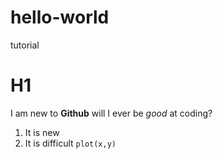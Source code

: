 # hello-world
tutorial
# H1
I am new to **Github**
will I ever be *good* at coding?
1. It is new
2. It is difficult
`plot(x,y)`
